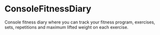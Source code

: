 # ConsoleFitnessDiary
Console fitness diary where you can track your fitness program, exercises, sets, repetitions and maximum lifted weight on each exercise.
